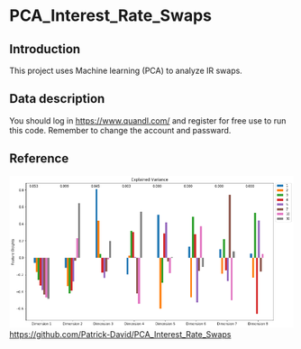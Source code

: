 # PCA_Interest_Rate_Swaps

## Introduction
This project uses Machine learning (PCA) to analyze IR swaps.

## Data description
You should log in https://www.quandl.com/ and register for free use to run this code. Remember to change the account and passward.

## Reference
![alt text](https://github.com/Patrick-David/PCA_Interest_Rate_Swaps/blob/master/pca.png "PCA image")
https://github.com/Patrick-David/PCA_Interest_Rate_Swaps